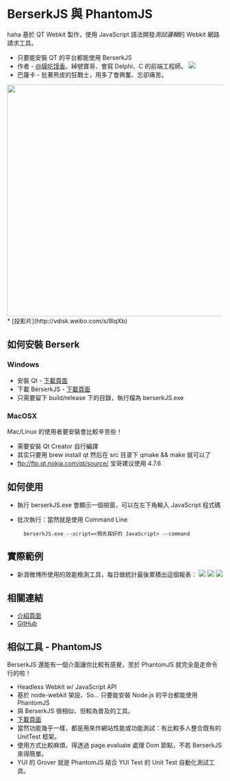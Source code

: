 
# BerserkJS 與 PhantomJS

haha
基於 QT Webkit 製作，使用 JavaScript 語法開發*測試邏輯*的 Webkit 網路請求工具。

* 只要能安裝 QT 的平台都能使用 BerserkJS
* 作者 - [@貘吃馍香](http://weibo.com/itapir)。綽號寶哥、會寫 Delphi、C 的前端工程師。
![](http://sphotos-g.ak.fbcdn.net/hphotos-ak-ash4/s720x720/304482_4206241027984_1871452624_n.jpg)
* 巴薩卡 - 批著熊皮的狂戰士，用多了會興奮、忘卻痛苦。<br>
<img src="http://images3.alphacoders.com/334/3347.jpg" width="540">
* [投影片](http://vdisk.weibo.com/s/8lqXb)

## 如何安裝 Berserk

### Windows

* 安裝 Qt - [下載頁面](http://qt.digia.com/Try-Qt-Now/)
* 下載 BerserkJS - [下載頁面](https://github.com/tapir-dream/berserkJS/zipball/master)
* 只需要留下 build/release 下的目錄，執行檔為 berserkJS.exe

### MacOSX

Mac/Linux 的使用者要安裝會比較辛苦些！

* 需要安裝 Qt Creator 自行編譯
* 其实只要用 brew install qt 然后在 src 目录下 qmake && make 就可以了
* ftp://ftp.qt.nokia.com/qt/source/ 宝哥建议使用 4.7.6


## 如何使用

* 執行 berserkJS.exe 會顯示一個視窗，可以在左下角輸入 JavaScript 程式碼
* 批次執行：當然就是使用 Command Line

        berserkJS.exe --script=<預先寫好的 JavaScript> --command

## 實際範例

* 新浪微博所使用的效能檢測工具，每日做統計最後累積出這個報表：
![](http://farm9.staticflickr.com/8300/8017880430_a9b3707df7_b.jpg)
![](http://farm9.staticflickr.com/8440/8017877511_f7af8079a6_k.jpg)
![](http://farm9.staticflickr.com/8440/8017881158_2dfac522c1_k.jpg)

## 相關連結

* [介紹頁面](http://tapir-dream.github.com/berserkJS/)
* [GitHub](https://github.com/tapir-dream/berserkJS)

## 相似工具 - PhantomJS

BerserkJS 還能有一個介面讓你比較有感覺，至於 PhantomJS 就完全是走命令行的啦！

* Headless Webkit w/ JavaScript API
* 基於 node-webkit 架設、So… 只要能安裝 Node.js 的平台都能使用 PhantomJS
* 與 BerserkJS 很相似、但較為普及的工具。
* [下載頁面](http://phantomjs.org/download.html)
* 當然功能幾乎一樣，都是用來作網站性能或功能測試：有比較多人整合既有的 UnitTest 框架。
* 使用方式比較麻煩，得透過 page.evaluate 處理 Dom 節點，不若 BerserkJS 來得簡單。
* YUI 的 Grover 就是 PhantomJS 結合 YUI Test 的 Unit Test 自動化測試工具。